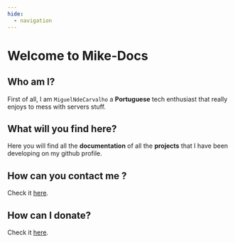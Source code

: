 ```yaml
---
hide:
  - navigation
---
```


# Welcome to Mike-Docs

## Who am I?

First of all, I am `MiguelNdeCarvalho` a **Portuguese** tech enthusiast that really enjoys to
mess with servers stuff.

## What will you find here?

Here you will find all the **documentation** of all the **projects** that I have been developing
on my github profile.

## How can you contact me ?

Check it [here][1].

## How can I donate?

Check it [here][2].

[1]: /contact/
[2]: /donate/